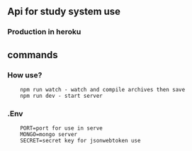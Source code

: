 ## Api for study system use

### Production in heroku

## commands

### How use?

```
    npm run watch - watch and compile archives then save
    npm run dev - start server
```

### .Env

```
    PORT=port for use in serve
    MONGO=mongo server
    SECRET=secret key for jsonwebtoken use
```